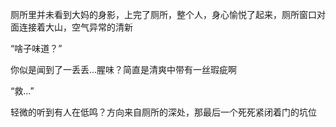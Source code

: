 厕所里并未看到大妈的身影，上完了厕所，整个人，身心愉悦了起来，厕所窗口对面连接着大山，空气异常的清新

“啥子味道？”

你似是闻到了一丢丢...腥味？简直是清爽中带有一丝瑕疵啊

“救...”

轻微的听到有人在低鸣？方向来自厕所的深处，那最后一个死死紧闭着门的坑位

